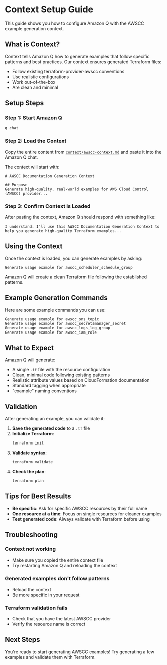 # Context Setup Guide

This guide shows you how to configure Amazon Q with the AWSCC example generation context.

## What is Context?

Context tells Amazon Q how to generate examples that follow specific patterns and best practices. Our context ensures generated Terraform files:
- Follow existing terraform-provider-awscc conventions
- Use realistic configurations
- Work out-of-the-box
- Are clean and minimal

## Setup Steps

### Step 1: Start Amazon Q

```bash
q chat
```

### Step 2: Load the Context

Copy the entire content from [`context/awscc-context.md`](../context/awscc-context.md) and paste it into the Amazon Q chat.

The context will start with:
```
# AWSCC Documentation Generation Context

## Purpose
Generate high-quality, real-world examples for AWS Cloud Control (AWSCC) provider...
```

### Step 3: Confirm Context is Loaded

After pasting the context, Amazon Q should respond with something like:
```
I understand. I'll use this AWSCC Documentation Generation Context to help you generate high-quality Terraform examples...
```

## Using the Context

Once the context is loaded, you can generate examples by asking:

```
Generate usage example for awscc_scheduler_schedule_group
```

Amazon Q will create a clean Terraform file following the established patterns.

## Example Generation Commands

Here are some example commands you can use:

```
Generate usage example for awscc_sns_topic
Generate usage example for awscc_secretsmanager_secret
Generate usage example for awscc_logs_log_group
Generate usage example for awscc_iam_role
```

## What to Expect

Amazon Q will generate:
- A single `.tf` file with the resource configuration
- Clean, minimal code following existing patterns
- Realistic attribute values based on CloudFormation documentation
- Standard tagging when appropriate
- "example" naming conventions

## Validation

After generating an example, you can validate it:

1. **Save the generated code** to a `.tf` file
2. **Initialize Terraform**:
   ```bash
   terraform init
   ```
3. **Validate syntax**:
   ```bash
   terraform validate
   ```
4. **Check the plan**:
   ```bash
   terraform plan
   ```

## Tips for Best Results

- **Be specific**: Ask for specific AWSCC resources by their full name
- **One resource at a time**: Focus on single resources for cleaner examples
- **Test generated code**: Always validate with Terraform before using

## Troubleshooting

### Context not working
- Make sure you copied the entire context file
- Try restarting Amazon Q and reloading the context

### Generated examples don't follow patterns
- Reload the context
- Be more specific in your request

### Terraform validation fails
- Check that you have the latest AWSCC provider
- Verify the resource name is correct

## Next Steps

You're ready to start generating AWSCC examples! Try generating a few examples and validate them with Terraform.
